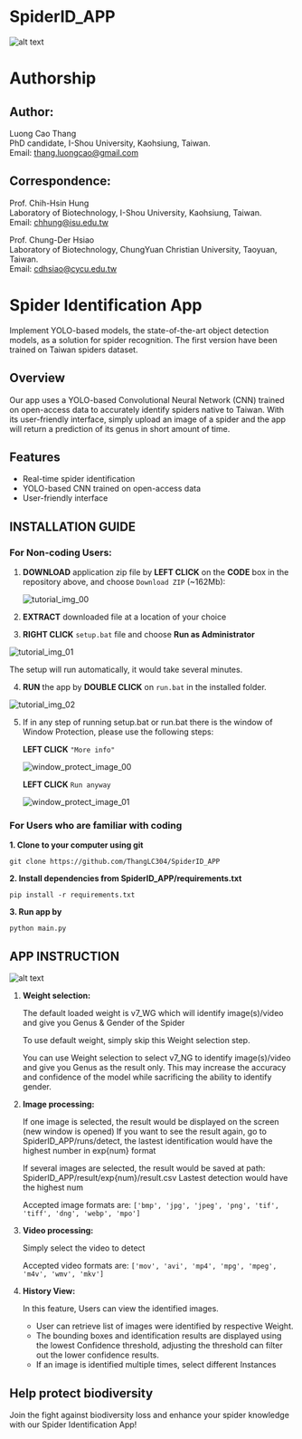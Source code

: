 <!-- Put the logo of I-Shou university and ChungYuan University on the same line -->

# SpiderID_APP

![alt text](https://github.com/ThangLC304/SpiderID_APP/blob/main/bin/support/universities.png?raw=true)


# Authorship

## Author:

Luong Cao Thang  
PhD candidate, I-Shou University, Kaohsiung, Taiwan.  
Email: [thang.luongcao@gmail.com](mailto:thang.luongcao@gmail.com)  

## Correspondence:

Prof. Chih-Hsin Hung  
Laboratory of Biotechnology, I-Shou University, Kaohsiung, Taiwan.  
Email: [chhung@isu.edu.tw](mailto:chhung@isu.edu.tw)  

Prof. Chung-Der Hsiao  
Laboratory of Biotechnology, ChungYuan Christian University, Taoyuan, Taiwan.  
Email: [cdhsiao@cycu.edu.tw](mailto:cdhsiao@cycu.edu.tw)  


# Spider Identification App
Implement YOLO-based models, the state-of-the-art object detection models, as a solution for spider recognition.
The first version have been trained on Taiwan spiders dataset.


## Overview
Our app uses a YOLO-based Convolutional Neural Network (CNN) trained on open-access data to accurately identify spiders native to Taiwan. With its user-friendly interface, simply upload an image of a spider and the app will return a prediction of its genus in short amount of time. 


## Features
- Real-time spider identification
- YOLO-based CNN trained on open-access data
- User-friendly interface


## INSTALLATION GUIDE

### For Non-coding Users:

1. **DOWNLOAD** application zip file by **LEFT CLICK** on the **CODE** box in the repository above, and choose ```Download ZIP``` (~162Mb):

    ![tutorial_img_00](https://github.com/ThangLC304/SpiderID_APP/blob/main/bin/support/downloadsetup00.png?raw=true)


2. **EXTRACT** downloaded file at a location of your choice


3. **RIGHT CLICK** ```setup.bat``` file and choose **Run as Administrator**

![tutorial_img_01](https://github.com/ThangLC304/SpiderID_APP/blob/main/bin/support/downloadsetup01.png?raw=true)

The setup will run automatically, it would take several minutes.


4. **RUN** the app by **DOUBLE CLICK** on ```run.bat``` in the installed folder.

![tutorial_img_02](https://github.com/ThangLC304/SpiderID_APP/blob/main/bin/support/downloadsetup02.png?raw=true)

5. If in any step of running setup.bat or run.bat there is the window of Window Protection, please use the following steps:

    **LEFT CLICK** ```"More info"```

    ![window_protect_image_00](https://github.com/ThangLC304/SpiderID_APP/blob/main/bin/support/ifwindowprotect00.png?raw=true)

    **LEFT CLICK** ```Run anyway```

    ![window_protect_image_01](https://github.com/ThangLC304/SpiderID_APP/blob/main/bin/support/ifwindowprotect01.png?raw=true)


### For Users who are familiar with coding

__1. Clone to your computer using git__

    git clone https://github.com/ThangLC304/SpiderID_APP

__2. Install dependencies from SpiderID_APP/requirements.txt__

    pip install -r requirements.txt

__3. Run app by__

    python main.py


## APP INSTRUCTION

![alt text](https://github.com/ThangLC304/SpiderID_APP/blob/main/bin/support/APP.png?raw=true)

1. **Weight selection:**

    The default loaded weight is v7_WG which will identify image(s)/video and give you Genus & Gender of the Spider

    To use default weight, simply skip this Weight selection step.

    You can use Weight selection to select v7_NG to identify image(s)/video and give you Genus as the result only. This may increase the accuracy and confidence of the model while sacrificing the ability to identify gender.

2. **Image processing:**

    If one image is selected, the result would be displayed on the screen (new window is opened)
        If you want to see the result again, go to SpiderID_APP/runs/detect, the lastest identification would have the highest number in exp{num} format

    If several images are selected, the result would be saved at path: SpiderID_APP/result/exp{num}/result.csv
        Lastest detection would have the highest num

    Accepted image formats are:
    ```['bmp', 'jpg', 'jpeg', 'png', 'tif', 'tiff', 'dng', 'webp', 'mpo']```

3. **Video processing:**

    Simply select the video to detect

    Accepted video formats are:
    ```['mov', 'avi', 'mp4', 'mpg', 'mpeg', 'm4v', 'wmv', 'mkv']```

4. **History View:**

    In this feature, Users can view the identified images.

    - User can retrieve list of images were identified by respective Weight.
    - The bounding boxes and identification results are displayed using the lowest Confidence threshold, 
    adjusting the threshold can filter out the lower confidence results.
    - If an image is identified multiple times, select different Instances



## Help protect biodiversity
Join the fight against biodiversity loss and enhance your spider knowledge with our Spider Identification App!
